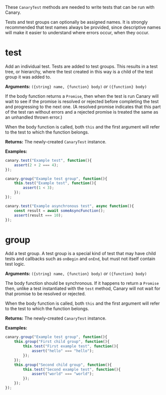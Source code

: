 These `CanaryTest` methods are needed to write tests that can be run with Canary.

Tests and test groups can optionally be assigned names. It is strongly recommended that test names always be provided, since descriptive names will make it easier to understand where errors occur, when they occur.

# test

Add an individual test. Tests are added to test groups. This results in a test tree, or hierarchy, where the test created in this way is a child of the test group it was added to.

**Arguments:** `({string} name, {function} body)` _or_ `({function} body)`

If the body function returns a `Promise`, then when the test is run Canary will wait to see if the promise is resolved or rejected before completing the test and progressing to the next one. (A resolved promise indicates that this part of the test ran without errors and a rejected promise is treated the same as an unhandled thrown error.)

When the body function is called, both `this` and the first argument will refer to the test to which the function belongs.

**Returns:** The newly-created `CanaryTest` instance.

**Examples:**

``` js
canary.test("Example test", function(){
    assert(2 + 2 === 4);
});
```

``` js
canary.group("Example test group", function(){
    this.test("Example test", function(){
        assert(1 < 3);
    });
});
```

``` js
canary.test("Example asynchronous test", async function(){
    const result = await someAsyncFunction();
    assert(result === 10);
});
```

# group

Add a test group. A test group is a special kind of test that may have child tests and callbacks such as `onBegin` and `onEnd`, but must not itself contain test logic.

**Arguments:** `({string} name, {function} body)` _or_ `({function} body)`

The body function should be synchronous. If it happens to return a `Promise` then, unlike a test instantiated with the `test` method, Canary will not wait for that promise to be resolved or rejected.

When the body function is called, both `this` and the first argument will refer to the test to which the function belongs.

**Returns:** The newly-created `CanaryTest` instance.

**Examples:**

``` js
canary.group("Example test group", function(){
    this.group("First child group", function(){
        this.test("First example test", function(){
            assert("hello" === "hello");
        });
    });
    this.group("Second child group", function(){
        this.test("Second example test", function(){
            assert("world" === "world");
        });
    });
});
```

